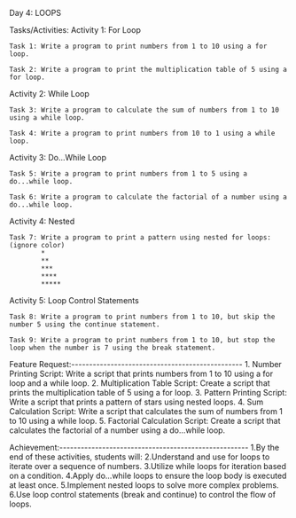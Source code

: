 Day 4: LOOPS

Tasks/Activities:
Activity 1: For Loop

    Task 1: Write a program to print numbers from 1 to 10 using a for loop.

    Task 2: Write a program to print the multiplication table of 5 using a for loop.

Activity 2: While Loop

    Task 3: Write a program to calculate the sum of numbers from 1 to 10 using a while loop.

    Task 4: Write a program to print numbers from 10 to 1 using a while loop.

Activity 3: Do...While Loop

    Task 5: Write a program to print numbers from 1 to 5 using a do...while loop.

    Task 6: Write a program to calculate the factorial of a number using a do...while loop.

Activity 4: Nested 

    Task 7: Write a program to print a pattern using nested for loops:
    (ignore color)
            *
            **
            ***
            ****
            *****
Activity 5: Loop Control Statements

    Task 8: Write a program to print numbers from 1 to 10, but skip the number 5 using the continue statement.

    Task 9: Write a program to print numbers from 1 to 10, but stop the loop when the number is 7 using the break statement.

Feature Request:------------------------------------------------
    1. Number Printing Script: Write a script that prints numbers from 1 to 10 using a for loop and a while loop.
    2. Multiplication Table Script: Create a script that prints the multiplication table of 5 using a for loop.
    3. Pattern Printing Script: Write a script that prints a pattern of stars using nested loops.
    4. Sum Calculation Script: Write a script that calculates the sum of numbers from 1 to 10 using a while loop. 
    5. Factorial Calculation Script: Create a script that calculates the factorial of a number using a do...while loop.

Achievement:-----------------------------------------------------
    1.By the end of these activities, students will:
    2.Understand and use for loops to iterate over a sequence of numbers.
    3.Utilize while loops for iteration based on a condition.
    4.Apply do...while loops to ensure the loop body is executed at least once.
    5.Implement nested loops to solve more complex problems.
    6.Use loop control statements (break and continue) to control the flow of loops.